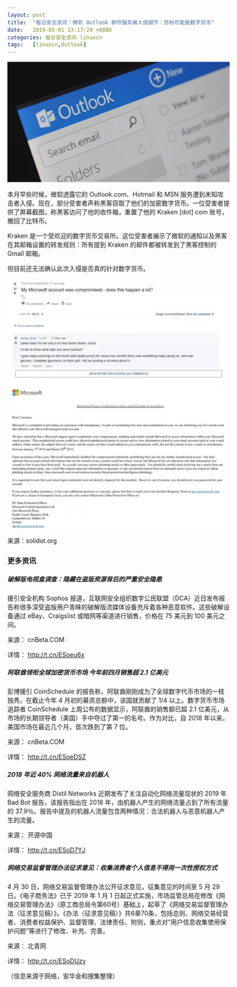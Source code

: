 ```yaml
---
layout: post
title:	"每日安全资讯：微软 Outlook 邮件服务被入侵细节：目标可能是数字货币"
date:	2019-05-01 13:17:29 +0800 
categories:	每日安全资讯 linuxcn 
tags:	[linuxcn,Outlook]
---
```



![](/Asserts/Images/album/201905/01/131711fbplhnphrzrixq18.jpg)


本月早些时候，微软透露它的 Outlook.com、Hotmail 和 MSN 服务遭到未知攻击者入侵。现在，部分受害者声称黑客窃取了他们的加密数字货币。一位受害者提供了屏幕截图，称黑客访问了他的收件箱，重置了他的 Kraken [dot] com 账号，撤回了比特币。


Kraken 是一个受欢迎的数字货币交易所。这位受害者展示了微软的通知以及黑客在其邮箱设置的转发规则：所有提到 Kraken 的邮件都被转发到了黑客控制的 Gmail 邮箱。


但目前还无法确认此次入侵是否真的针对数字货币。


![](/Asserts/Images/album/201905/01/131340ye6e80bca8eu338h.jpg)


来源：solidot.org


### 更多资讯


##### 破解版电视盒调查：隐藏在盗版资源背后的严重安全隐患


援引安全机构 Sophos 报道，互联网安全组织数字公民联盟（DCA）近日发布报告称很多深受盗版用户青睐的破解版流媒体设备充斥着各种恶意软件。这些破解设备通过 eBay、Craigslist 或暗网等渠道进行销售，价格在 75 美元到 100 美元之间。


来源： cnBeta.COM


详情： <http://t.cn/ESoeu6x> 


##### 阿联酋领衔全球加密货币市场 今年前四月销售超 2.1 亿美元


彭博援引 CoinSchedule 的报告称，阿联酋刚刚成为了全球数字代币市场的一枝独秀。在截止今年 4 月初的募资总额中，该国就贡献了 1/4 以上。数字货币市场追踪者 CoinSchedule 上周公布的数据显示，阿联酋的销售额已超 2.1 亿美元，从市场的长期领导者（美国）手中夺过了第一的名号。作为对比，自 2018 年以来，美国市场在最近几个月，首次跌到了第 7 位。


来源： cnBeta.COM


详情： <http://t.cn/ESoeDSZ> 


##### 2018 年近 40% 网络流量来自机器人


网络安全服务商 Distil Networks 近期发布了关注自动化网络流量现状的 2019 年 Bad Bot 报告，该报告指出在 2018 年，由机器人产生的网络流量占到了所有流量的 37.9％。报告中提及的机器人流量包含两种情况：合法机器人与恶意机器人产生的流量。


来源： 开源中国


详情： <http://t.cn/ESoD7YJ> 


##### 网络交易监督管理办法征求意见：收集消费者个人信息不得用一次性授权方式


4 月 30 日，网络交易监督管理办法公开征求意见，征集意见的时间至 5 月 29 日。《电子商务法》已于 2019 年 1 月 1 日起正式实施，市场监管总局在修改《网络交易管理办法》（原工商总局令第60号）基础上，起草了《网络交易监督管理办法（征求意见稿）》。《办法（征求意见稿）》共6章70条，包括总则、网络交易经营者、消费者权益保护、监督管理、法律责任、附则，重点对“用户信息收集使用保护问题”等进行了修改、补充、完善。


来源： 北青网


详情： <http://t.cn/ESoDUzy> 


（信息来源于网络，安华金和搜集整理）
